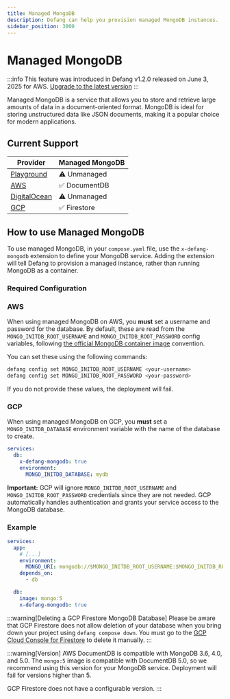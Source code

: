 ```yaml
---
title: Managed MongoDB
description: Defang can help you provision managed MongoDB instances.
sidebar_position: 3000
---
```


# Managed MongoDB

:::info
This feature was introduced in Defang v1.2.0 released on June 3, 2025 for AWS. [Upgrade to the latest version](/docs/cli/defang_upgrade)
:::

Managed MongoDB is a service that allows you to store and retrieve large amounts of data in a document-oriented format. MongoDB is ideal for storing unstructured data like JSON documents, making it a popular choice for modern applications.

## Current Support

| Provider | Managed MongoDB |
| --- | --- |
| [Playground](/docs/providers/playground#managed-services) | ⚠️ Unmanaged |
| [AWS](/docs/providers/aws#managed-storage) | ✅ DocumentDB |
| [DigitalOcean](/docs/providers/digitalocean#future-improvements) | ⚠️ Unmanaged |
| [GCP](/docs/providers/gcp#future-improvements) | ✅ Firestore |

## How to use Managed MongoDB

To use managed MongoDB, in your `compose.yaml` file, use the `x-defang-mongodb` extension to define your MongoDB service. Adding the extension will tell Defang to provision a managed instance, rather than running MongoDB as a container.

### Required Configuration

### AWS
When using managed MongoDB on AWS, you **must** set a username and password for the database. By default, these are read from the `MONGO_INITDB_ROOT_USERNAME` and `MONGO_INITDB_ROOT_PASSWORD` config variables, following [the official MongoDB container image](https://hub.docker.com/_/mongo) convention.

You can set these using the following commands:

```bash
defang config set MONGO_INITDB_ROOT_USERNAME <your-username>
defang config set MONGO_INITDB_ROOT_PASSWORD <your-password>
```

If you do not provide these values, the deployment will fail.

### GCP

When using managed MongoDB on GCP, you **must** set a `MONGO_INITDB_DATABASE` environment variable with the name of the database to create.

```yaml
services:
  db:
    x-defang-mongodb: true
    environment:
      MONGO_INITDB_DATABASE: mydb
```

**Important:** GCP will ignore `MONGO_INITDB_ROOT_USERNAME` and `MONGO_INITDB_ROOT_PASSWORD` credentials since they are not needed. GCP automatically handles authentication and grants your service access to the MongoDB database.

### Example

```yaml
services:
  app:
    # [...]
    environment:
      MONGO_URI: mongodb://$MONGO_INITDB_ROOT_USERNAME:$MONGO_INITDB_ROOT_PASSWORD@db:27017/
    depends_on:
      - db

  db:
    image: mongo:5
    x-defang-mongodb: true
```

:::warning[Deleting a GCP Firestore MongoDB Database]
Please be aware that GCP Firestore does not allow deletion of your database when you bring down your project using `defang compose down`. You must go to the [GCP Cloud Console for Firestore](https://console.cloud.google.com/firestore/databases/) to delete it manually.
:::

:::warning[Version]
AWS DocumentDB is compatible with MongoDB 3.6, 4.0, and 5.0. The `mongo:5` image is compatible with DocumentDB 5.0, so we recommend using this version for your MongoDB service. Deployment will fail for versions higher than 5.

GCP Firestore does not have a configurable version.
:::

